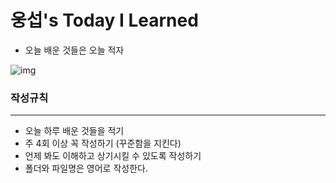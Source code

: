 # 웅섭's Today I Learned

-  오늘 배운 것들은 오늘 적자
  
![img](https://i1.daumcdn.net/thumb/C300x240/?fname=https://blog.kakaocdn.net/dn/3H0pg/btqEAMKeaky/UIxtAXObYwrlnsvTY1WdY0/img.jpg) 
### 작성규칙
---
 - 오늘 하루 배운 것들을 적기
 - 주 4회 이상 꼭 작성하기 (꾸준함을 지킨다)
 - 언제 봐도 이해하고 상기시킬 수 있도록 작성하기
 - 폴더와 파일명은 영어로 작성한다.